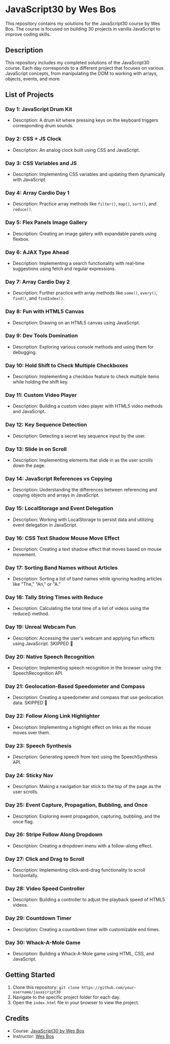 # JavaScript30 by Wes Bos

This repository contains my solutions for the JavaScript30 course by Wes Bos. The course is focused on building 30 projects in vanilla JavaScript to improve coding skills.

## Description

This repository includes my completed solutions of the JavaScript30 course. Each day corresponds to a different project that focuses on various JavaScript concepts, from manipulating the DOM to working with arrays, objects, events, and more.

## List of Projects

### Day 1: JavaScript Drum Kit
- Description: A drum kit where pressing keys on the keyboard triggers corresponding drum sounds.

### Day 2: CSS + JS Clock
- Description: An analog clock built using CSS and JavaScript.
 
### Day 3: CSS Variables and JS
- Description: Implementing CSS variables and updating them dynamically with JavaScript.

### Day 4: Array Cardio Day 1
- Description: Practice array methods like `filter()`, `map()`, `sort()`, and `reduce()`.

### Day 5: Flex Panels Image Gallery
- Description: Creating an image gallery with expandable panels using flexbox.

### Day 6: AJAX Type Ahead
- Description: Implementing a search functionality with real-time suggestions using fetch and regular expressions.

### Day 7: Array Cardio Day 2
- Description: Further practice with array methods like `some()`, `every()`, `find()`, and `findIndex()`.

### Day 8: Fun with HTML5 Canvas
- Description: Drawing on an HTML5 canvas using JavaScript.

### Day 9: Dev Tools Domination
- Description: Exploring various console methods and using them for debugging.

### Day 10: Hold Shift to Check Multiple Checkboxes
- Description: Implementing a checkbox feature to check multiple items while holding the shift key.

### Day 11: Custom Video Player
- Description: Building a custom video player with HTML5 video methods and JavaScript.

### Day 12: Key Sequence Detection
- Description: Detecting a secret key sequence input by the user.

### Day 13: Slide in on Scroll
- Description: Implementing elements that slide in as the user scrolls down the page.

### Day 14: JavaScript References vs Copying
- Description: Understanding the differences between referencing and copying objects and arrays in JavaScript.

### Day 15: LocalStorage and Event Delegation
- Description: Working with LocalStorage to persist data and utilizing event delegation in JavaScript.

### Day 16: CSS Text Shadow Mouse Move Effect
- Description: Creating a text shadow effect that moves based on mouse movement.

### Day 17: Sorting Band Names without Articles
- Description: Sorting a list of band names while ignoring leading articles like "The," "An," or "A."

### Day 18: Tally String Times with Reduce
- Description: Calculating the total time of a list of videos using the reduce() method.

### Day 19: Unreal Webcam Fun
- Description: Accessing the user's webcam and applying fun effects using JavaScript. SKIPPED 🙂

### Day 20: Native Speech Recognition
- Description: Implementing speech recognition in the browser using the SpeechRecognition API.

### Day 21: Geolocation-Based Speedometer and Compass
- Description: Creating a speedometer and compass that use geolocation data. SKIPPED 🙂

### Day 22: Follow Along Link Highlighter
- Description: Implementing a highlight effect on links as the mouse moves over them.

### Day 23: Speech Synthesis
- Description: Generating speech from text using the SpeechSynthesis API.

### Day 24: Sticky Nav
- Description: Making a navigation bar stick to the top of the page as the user scrolls.

### Day 25: Event Capture, Propagation, Bubbling, and Once
- Description: Exploring event propagation, capturing, bubbling, and the once flag.

### Day 26: Stripe Follow Along Dropdown
- Description: Creating a dropdown menu with a follow-along effect.

### Day 27: Click and Drag to Scroll
- Description: Implementing click-and-drag functionality to scroll horizontally.

### Day 28: Video Speed Controller
- Description: Building a controller to adjust the playback speed of HTML5 videos.

### Day 29: Countdown Timer
- Description: Creating a countdown timer with customizable end times.

### Day 30: Whack-A-Mole Game
- Description: Building a Whack-A-Mole game using HTML, CSS, and JavaScript.

## Getting Started

1. Clone this repository: `git clone https://github.com/your-username/javascript30`
2. Navigate to the specific project folder for each day.
3. Open the `index.html` file in your browser to view the project.

## Credits

- Course: [JavaScript30 by Wes Bos](https://javascript30.com/)
- Instructor: [Wes Bos](https://wesbos.com/)
